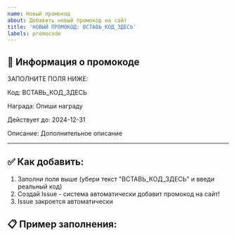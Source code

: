 ```yaml
---
name: Новый промокод
about: Добавить новый промокод на сайт
title: 'НОВЫЙ ПРОМОКОД: ВСТАВЬ_КОД_ЗДЕСЬ'
labels: promocode
---
```


## 📝 Информация о промокоде

ЗАПОЛНИТЕ ПОЛЯ НИЖЕ:

Код: ВСТАВЬ_КОД_ЗДЕСЬ

Награда: Опиши награду

Действует до: 2024-12-31

Описание: Дополнительное описание

---

## ✅ Как добавить:
1. Заполни поля выше (убери текст "ВСТАВЬ_КОД_ЗДЕСЬ" и введи реальный код)
2. Создай Issue - система автоматически добавит промокод на сайт!
3. Issue закроется автоматически

## 📋 Пример заполнения:
